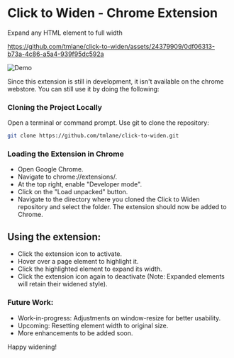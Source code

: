 # Click to Widen - Chrome Extension
Expand any HTML element to full width


https://github.com/tmlane/click-to-widen/assets/24379909/0df06313-b73a-4c86-a5a4-939f95dc592a


![Demo](https://github.com/tmlane/click-to-widen/assets/24379909/fe9684fd-e374-4124-a812-0d13f8be6747)

Since this extension is still in development, it isn't available on the chrome webstore. You can still use it by doing the following:

###  Cloning the Project Locally

Open a terminal or command prompt.
Use git to clone the repository:
```bash
git clone https://github.com/tmlane/click-to-widen.git
```

### Loading the Extension in Chrome

- Open Google Chrome.
- Navigate to chrome://extensions/.
- At the top right, enable "Developer mode".
- Click on the "Load unpacked" button.
- Navigate to the directory where you cloned the Click to Widen repository and select the folder. The extension should now be added to Chrome.

## Using the extension:
- Click the extension icon to activate.
- Hover over a page element to highlight it.
- Click the highlighted element to expand its width.
- Click the extension icon again to deactivate (Note: Expanded elements will retain their widened style).

### Future Work:
- Work-in-progress: Adjustments on window-resize for better usability.
- Upcoming: Resetting element width to original size.
- More enhancements to be added soon.

Happy widening!
